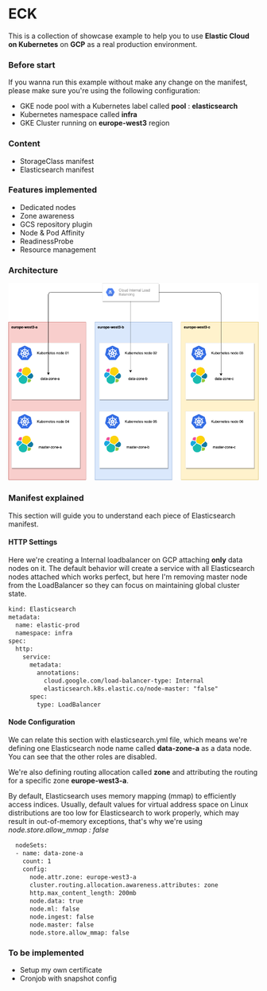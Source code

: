 # ECK

This is a collection of showcase example to help you to use **Elastic Cloud on Kubernetes** on **GCP** as a real production environment.

### Before start
If you wanna run this example without make any change on the manifest, please make sure you're using the following configuration:
- GKE node pool with a Kubernetes label called **pool** : **elasticsearch**
- Kubernetes namespace called **infra**
- GKE Cluster running on **europe-west3** region

### Content
- StorageClass manifest
- Elasticsearch manifest

### Features implemented

- Dedicated nodes
- Zone awareness
- GCS repository plugin
- Node & Pod Affinity
- ReadinessProbe
- Resource management 

### Architecture 

![ECK Architecture](img/architecture.png)


### Manifest explained
This section will guide you to understand each piece of Elasticsearch manifest.

#### HTTP Settings
Here we're creating a Internal loadbalancer on GCP attaching **only** data nodes on it. The default behavior will create a service with all Elasticsearch nodes attached which works perfect, but here I'm removing master node from the LoadBalancer so they can focus on maintaining global cluster state.

```apiVersion: elasticsearch.k8s.elastic.co/v1
kind: Elasticsearch
metadata:
  name: elastic-prod
  namespace: infra
spec:
  http:
    service:
      metadata:
        annotations:
          cloud.google.com/load-balancer-type: Internal
          elasticsearch.k8s.elastic.co/node-master: "false"
      spec:
        type: LoadBalancer
```

#### Node Configuration
We can relate this section with elasticsearch.yml file, which means we're defining one Elasticsearch node name called **data-zone-a** as a data node. You can see that the other roles are disabled.

We're also defining routing allocation called **zone** and attributing the routing for a specific zone **europe-west3-a**.

 By default, Elasticsearch uses memory mapping (mmap) to efficiently access indices. Usually, default values for virtual address space on Linux distributions are too low for Elasticsearch to work properly, which may result in out-of-memory exceptions, that's why we're using *node.store.allow_mmap : false*


```
  nodeSets:
  - name: data-zone-a
    count: 1
    config:
      node.attr.zone: europe-west3-a
      cluster.routing.allocation.awareness.attributes: zone
      http.max_content_length: 200mb
      node.data: true
      node.ml: false
      node.ingest: false
      node.master: false
      node.store.allow_mmap: false
```

### To be implemented

- Setup my own certificate
- Cronjob with snapshot config


